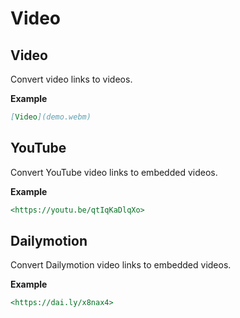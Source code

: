 # Video

## Video

Convert video links to videos.

**Example**

``` markdown
[Video](demo.webm)
```

## YouTube

Convert YouTube video links to embedded videos.

**Example**

``` markdown
<https://youtu.be/qtIqKaDlqXo>
```

## Dailymotion

Convert Dailymotion video links to embedded videos.

**Example**

``` markdown
<https://dai.ly/x8nax4>
```
